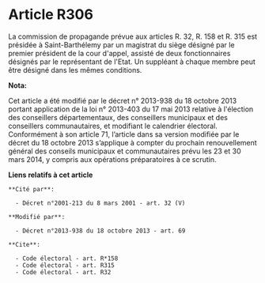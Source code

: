 # Article R306

La commission de propagande prévue aux articles R. 32, R. 158 et R. 315 est présidée à Saint-Barthélemy par un magistrat du
siège désigné par le premier président de la cour d'appel, assisté de deux fonctionnaires désignés par le représentant de
l'Etat. Un suppléant à chaque membre peut être désigné dans les mêmes conditions.

**Nota:**

Cet article a été modifié par le décret n° 2013-938 du 18 octobre 2013 portant application de la loi n° 2013-403 du 17 mai
2013 relative à l'élection des conseillers départementaux, des conseillers municipaux et des conseillers communautaires, et
modifiant le calendrier électoral. Conformément à son article 71, l’article dans sa version modifiée par le décret du 18
octobre 2013 s’applique à compter du prochain renouvellement général des conseils municipaux et communautaires prévu les 23
et 30 mars 2014, y compris aux opérations préparatoires à ce scrutin.

**Liens relatifs à cet article**

	**Cité par**:

	  - Décret n°2001-213 du 8 mars 2001 - art. 32 (V)

	**Modifié par**:

	  - Décret n°2013-938 du 18 octobre 2013 - art. 69

	**Cite**:

	  - Code électoral - art. R*158
	  - Code électoral - art. R315
	  - Code électoral - art. R32
